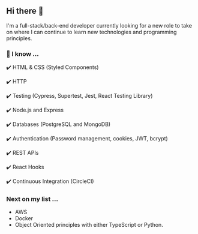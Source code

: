 ## Hi there 👋

I'm a full-stack/back-end developer currently looking for a new role to take on where I can continue to learn new technologies and programming principles.



### 🌱 I know ...

:heavy_check_mark: HTML & CSS (Styled Components)

:heavy_check_mark: HTTP

:heavy_check_mark: Testing (Cypress, Supertest, Jest, React Testing Library)

:heavy_check_mark: Node.js and Express

:heavy_check_mark: Databases (PostgreSQL and MongoDB)

:heavy_check_mark: Authentication (Password management, cookies, JWT, bcrypt)

:heavy_check_mark: REST APIs

:heavy_check_mark: React Hooks

:heavy_check_mark: Continuous Integration (CircleCI)

### Next on my list ...

- AWS
- Docker
- Object Oriented principles with either TypeScript or Python.
